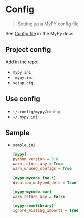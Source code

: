 # Config
> Setting up a MyPY config file

See [Config file](https://mypy.readthedocs.io/en/latest/config_file.html) in the MyPy docs.


## Project config

Add in the repo:

- `mypy.ini`
- `.mypy.ini`
- `setup.cfg` 


## Use config

- `~/.config/mypy/config`
- `~/.mypy.ini`


## Sample

- `sample.ini`
  ```ini
  [mypy]
  python_version = 3.8
  warn_return_any = True
  warn_unused_configs = True

  [mypy-mycode.foo.*]
  disallow_untyped_defs = True

  [mypy-mycode.bar]
  warn_return_any = False

  [mypy-somelibrary]
  ignore_missing_imports = True
  ```
  
